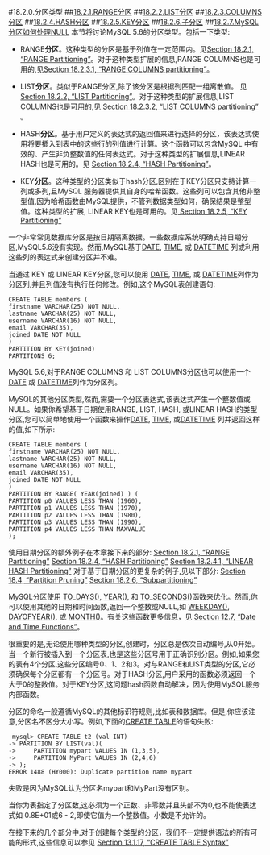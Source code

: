 #18.2.0.分区类型
##[18.2.1.RANGE分区](./18.02.01\_RANGE\_Partitioning.md)
##[18.2.2.LIST分区](./18.02.02\_LIST\_Partitioning.md)
##[18.2.3.COLUMNS分区](./18.02.03\_COLUMNS\_Partitioning.md)
##[18.2.4.HASH分区](./18.02.04\_HASH\_Partitioning.md)
##[18.2.5.KEY分区](./18.02.05\_KEY\_Partitioning.md)
##[18.2.6.子分区](./18.02.06\_Subpartitioning.md)
##[18.2.7.MySQL分区如何处理NULL](./18.02.07_How_MySQL_Partitioning_Handles_NULL.md)
本节将讨论MySQL 5.6的分区类型。包括一下类型:

- RANGE**分区**。这种类型的分区是基于列值在一定范围内。见[Section 18.2.1, “RANGE Partitioning”](./18.02.01_RANGE_Partitioning.md)。对于这种类型扩展的信息,RANGE COLUMNS也是可用的,见[Section 18.2.3.1, “RANGE COLUMNS partitioning”](./18.02.03_COLUMNS_Partitioning.md#18.2.3.1)。

- LIST**分区**。类似于RANGE分区,除了该分区是根据列匹配一组离散值。 见[Section 18.2.2, “LIST Partitioning”](./18.02.02\_LIST\_Partitioning.md)。对于这种类型的扩展信息,LIST COLUMNS也是可用的,见[ Section 18.2.3.2, “LIST COLUMNS partitioning” ](./18.02.03_COLUMNS_Partitioning.md#18.2.3.2)。

- HASH**分区**。基于用户定义的表达式的返回值来进行选择的分区，该表达式使用将要插入到表中的这些行的列值进行计算。这个函数可以包含MySQL 中有效的、产生非负整数值的任何表达式。对于这种类型的扩展信息,LINEAR HASH也是可用的。见 [ Section 18.2.4, “HASH Partitioning”](./18.02.04_HASH_Partitioning.md)。

- KEY**分区**。这种类型的分区类似于hash分区,区别在于KEY分区只支持计算一列或多列,且MySQL 服务器提供其自身的哈希函数。这些列可以包含其他非整型值,因为哈希函数由MySQL提供，不管列数据类型如何，确保结果是整型值。这种类型的扩展, LINEAR KEY也是可用的。见[ Section 18.2.5, “KEY Partitioning”](./18.02.05_KEY_Partitioning.md)

一个非常常见数据库分区是按日期隔离数据。一些数据库系统明确支持日期分区,MySQL5.6没有实现。然而,MySQL基于[DATE][11.03.01], [TIME][11.03.02], 或 [DATETIME][11.03.01] 列或利用这些列的表达式来创建分区并不难。

当通过 KEY 或 LINEAR KEY分区,您可以使用 [DATE][11.03.01], [TIME][11.03.02], 或 [DATETIME][11.03.01]列作为分区列,并且列值没有执行任何修改。例如,这个MySQL表创建语句:
    
    CREATE TABLE members (
    firstname VARCHAR(25) NOT NULL,
    lastname VARCHAR(25) NOT NULL,
    username VARCHAR(16) NOT NULL,
    email VARCHAR(35),
    joined DATE NOT NULL
    )
    PARTITION BY KEY(joined)
    PARTITIONS 6;
MySQL 5.6,对于RANGE COLUMNS 和 LIST COLUMNS分区也可以使用一个[DATE][11.03.01] 或 [DATETIME][11.03.01]列作为分区列。

MySQL的其他分区类型,然而,需要一个分区表达式,该表达式产生一个整数值或NULL。如果你希望基于日期使用RANGE, LIST, HASH, 或LINEAR HASH的类型分区,您可以简单地使用一个函数来操作[DATE][11.03.01], [TIME][11.03.01], 或[DATETIME][11.03.01] 列并返回这样的值,如下所示:

    CREATE TABLE members (
    firstname VARCHAR(25) NOT NULL,
    lastname VARCHAR(25) NOT NULL,
    username VARCHAR(16) NOT NULL,
    email VARCHAR(35),
    joined DATE NOT NULL
    )
    PARTITION BY RANGE( YEAR(joined) ) (
    PARTITION p0 VALUES LESS THAN (1960),
    PARTITION p1 VALUES LESS THAN (1970),
    PARTITION p2 VALUES LESS THAN (1980),
    PARTITION p3 VALUES LESS THAN (1990),
    PARTITION p4 VALUES LESS THAN MAXVALUE
    );
使用日期分区的额外例子在本章接下来的部分:
[Section 18.2.1, “RANGE Partitioning”](./18.02.01_RANGE_Partitioning.md)
[Section 18.2.4, “HASH Partitioning”](./18.02.04_HASH_Partitioning.md)
[Section 18.2.4.1, “LINEAR HASH Partitioning”](./18.02.04_HASH_Partitioning.md#18.2.4.1)
对于基于日期分区的更复杂的例子,见以下部分:
[Section 18.4, “Partition Pruning”](./18.04.00_Partition_Pruning.md)
[Section 18.2.6, “Subpartitioning”](./18.02.06_Subpartitioning.md)

MySQL分区使用 [TO_DAYS()][12.07.00], [YEAR()][12.07.00], 和 [TO_SECONDS()][12.07.00]函数来优化。然而,你可以使用其他的日期和时间函数,返回一个整数或NULL,如 [WEEKDAY()][12.07.00], [DAYOFYEAR()][12.07.00], 或 [MONTH()][12.07.00]。有关这些函数更多信息，见 [Section 12.7, “Date and Time Functions”][12.07.00]。

很重要的是,无论使用哪种类型的分区,创建时，分区总是依次自动编号,从0开始。当一个新行被插入到一个分区表,也是这些分区号用于正确识别分区。例如,如果您的表有4个分区,这些分区编号0、1、2和3。对与RANGE和LIST类型的分区,它必须确保每个分区都有一个分区号。对于HASH分区,用户采用的函数必须返回一个大于0的整数值。对于KEY分区,这问题hash函数自动解决，因为使用MySQL服务内部函数。

分区的命名一般遵循MySQL的其他标识符规则,比如表和数据库。但是,你应该注意,分区名不区分大小写。例如,下面的[CREATE TABLE][13.01.17]的语句失败:
    
     mysql> CREATE TABLE t2 (val INT)
    -> PARTITION BY LIST(val)(
    ->     PARTITION mypart VALUES IN (1,3,5),
    ->     PARTITION MyPart VALUES IN (2,4,6)
    -> );
    ERROR 1488 (HY000): Duplicate partition name mypart

失败是因为MySQL认为分区名mypart和MyPart没有区别。　　　　

当你为表指定了分区数,这必须为一个正数、非零数并且头部不为0,也不能使表达式如 0.8E+01或6 - 2,即使它值为一个整数值。小数是不允许的。　　　　

在接下来的几个部分中,对于创建每个类型的分区，我们不一定提供语法的所有可能的形式,这些信息可以参见 [ Section 13.1.17, “CREATE TABLE Syntax”][13.01.17]

[11.03.01]:../Chapter_13/13.03.01_The_DATE,_DATETIME,_and_TIMESTAMP_Types.md
[11.03.02]:../Chapter_13/11.03.02_The_TIME_Type.md
[12.07.00]:../Chapter_12/12.07.00_Date_and_Time_Functions.md
[13.01.17]:../Chapter_13/13.01.17_CREATE_TABLE_Syntax.md